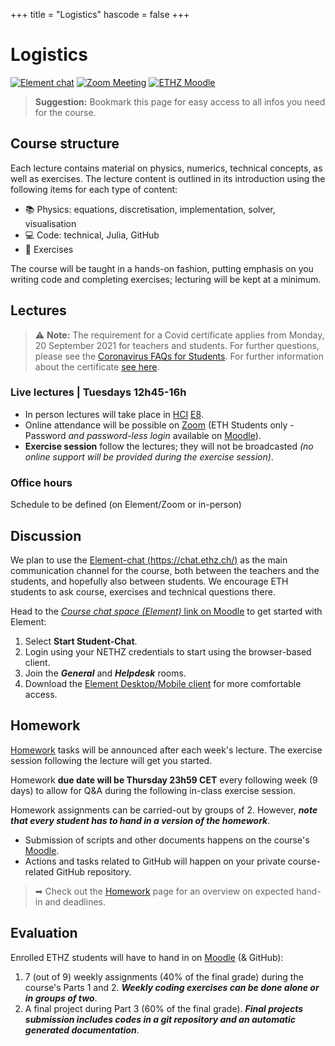 +++
title = "Logistics"
hascode = false
+++

# Logistics

[![Element chat](/assets/element_chat.svg#badge)](https://chat.ethz.ch)
[![Zoom Meeting](/assets/zoom_logo.svg#badge)](https://ethz.zoom.us/j/61047225026)
[![ETHZ Moodle](/assets/moodle.png#badge)](https://moodle-app2.let.ethz.ch/course/view.php?id=15755)

> **Suggestion:** Bookmark this page for easy access to all infos you need for the course.

## Course structure

Each lecture contains material on physics, numerics, technical concepts, as well as exercises. The lecture content is outlined in its introduction using the following items for each type of content:
- :books: Physics: equations, discretisation, implementation, solver, visualisation
- :computer: Code: technical, Julia, GitHub
- :construction: Exercises

The course will be taught in a hands-on fashion, putting emphasis on you writing code and completing exercises; lecturing will be kept at a minimum.

## Lectures

> ⚠️ **Note:** The requirement for a Covid certificate applies from Monday, 20 September 2021 for teachers and students. For further questions, please see the [Coronavirus FAQs for Students](https://ethz.ch/services/en/news-and-events/coronavirus/students.html). For further information about the certificate [see here](https://ethz.ch/services/de/news-und-veranstaltungen/intern-aktuell/archiv/2021/09/die-eth-regeln-zur-zertifikatspflicht.html).

### Live lectures | Tuesdays 12h45-16h
- In person lectures will take place in [HCI](http://www.mapsearch.ethz.ch/map/mapSearchPre.do?gebaeudeMap=HCI&geschossMap=E&raumMap=8&farbcode=c010&lang=en) [E8](http://www.rauminfo.ethz.ch/Rauminfo/grundrissplan.gif?gebaeude=HCI&geschoss=E&raumNr=8&lang=en).
- Online attendance will be possible on [Zoom](https://ethz.zoom.us/j/61047225026) (ETH Students only - Password _and password-less login_ available on [Moodle](https://moodle-app2.let.ethz.ch/course/view.php?id=15755)).
- **Exercise session** follow the lectures; they will not be broadcasted _(no online support will be provided during the exercise session)_.

### Office hours 
Schedule to be defined (on Element/Zoom or in-person)

## Discussion
We plan to use the [Element-chat (https://chat.ethz.ch/)](https://chat.ethz.ch/) as the main communication channel for the course, both between the teachers and the students, and hopefully also between students. We encourage ETH students to ask course, exercises and technical questions there.

Head to the [_Course chat space (Element)_ link on Moodle](https://moodle-app2.let.ethz.ch/mod/url/view.php?id=632283) to get started with Element:
1. Select **Start Student-Chat**.
2. Login using your NETHZ credentials to start using the browser-based client.
3. Join the **_General_** and **_Helpdesk_** rooms.
4. Download the [Element Desktop/Mobile client](https://element.io/) for more comfortable access.

## Homework
[Homework](/homework) tasks will be announced after each week's lecture. The exercise session following the lecture will get you started.

Homework **due date will be Thursday 23h59 CET** every following week (9 days) to allow for Q&A during the following in-class exercise session.

Homework assignments can be carried-out by groups of 2. However, **_note that every student has to hand in a version of the homework_**.

- Submission of scripts and other documents happens on the course's [Moodle](https://moodle-app2.let.ethz.ch/course/view.php?id=15755).
- Actions and tasks related to GitHub will happen on your private course-related GitHub repository.

> ➡ Check out the [Homework](/homework) page for an overview on expected hand-in and deadlines.

## Evaluation
Enrolled ETHZ students will have to hand in on [Moodle](https://moodle-app2.let.ethz.ch/course/view.php?id=15755) (& GitHub):
1. 7 (out of 9) weekly assignments (40% of the final grade) during the course's Parts 1 and 2. _**Weekly coding exercises can be done alone or in groups of two**_.
2. A final project during Part 3 (60% of the final grade). _**Final projects submission includes codes in a git repository and an automatic generated documentation**_.
